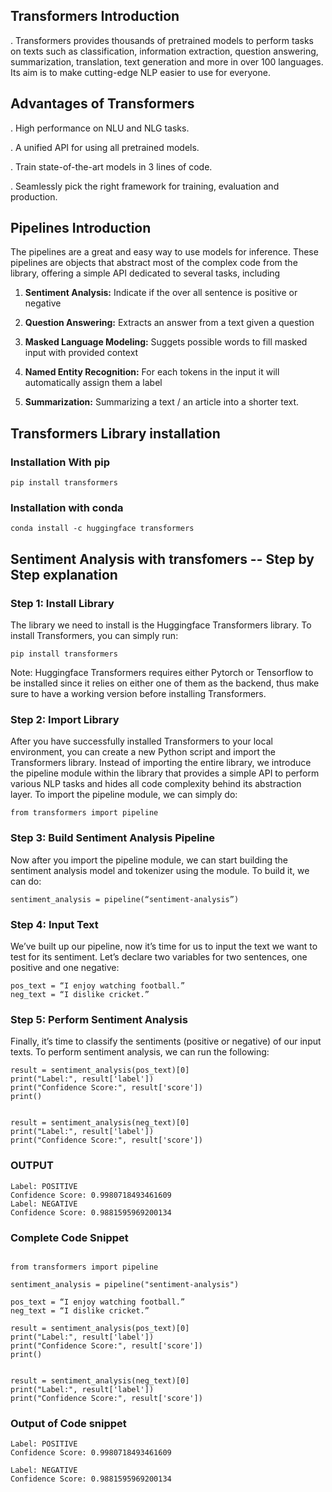 ## Transformers Introduction

. Transformers provides thousands of pretrained models to perform tasks on texts such as classification, information extraction, question answering, summarization, translation, text generation and more in over 100 languages. Its aim is to make cutting-edge NLP easier to use for everyone.


## Advantages of Transformers

. High performance on NLU and NLG tasks.

. A unified API for using all  pretrained models.

. Train state-of-the-art models in 3 lines of code.

. Seamlessly pick the right framework for training, evaluation and production.


## Pipelines Introduction

The pipelines are a great and easy way to use models for inference. These pipelines are objects that abstract most of the complex code from the library, offering a simple API dedicated to several tasks, including

1. **Sentiment Analysis:** Indicate if the over all sentence is positive or negative

2. **Question Answering:** Extracts an answer from a text given a question

3. **Masked Language Modeling:** Suggets possible words to fill masked input with provided context

4. **Named Entity Recognition:** For each tokens in the input it will automatically assign them a label

5. **Summarization:** Summarizing a text / an article into a shorter text.



## Transformers Library installation 

### Installation With pip


```
pip install transformers

```

### Installation with conda


```
conda install -c huggingface transformers
```


## Sentiment Analysis with transfomers -- Step by Step explanation


### Step 1: Install Library
The library we need to install is the Huggingface Transformers library. To install Transformers, you can simply run:

```
pip install transformers
```

Note: Huggingface Transformers requires either Pytorch or Tensorflow to be installed since it relies on either one of them as the backend, thus make sure to have a working version before installing Transformers.

### Step 2: Import Library

After you have successfully installed Transformers to your local environment, you can create a new Python script and import the Transformers library. Instead of importing the entire library, we introduce the pipeline module within the library that provides a simple API to perform various NLP tasks and hides all code complexity behind its abstraction layer. To import the pipeline module, we can simply do:


```
from transformers import pipeline
```

### Step 3: Build Sentiment Analysis Pipeline

Now after you import the pipeline module, we can start building the sentiment analysis model and tokenizer using the module. To build it, we can do:

```
sentiment_analysis = pipeline(“sentiment-analysis”)
```

### Step 4: Input Text

We’ve built up our pipeline, now it’s time for us to input the text we want to test for its sentiment. Let’s declare two variables for two sentences, one positive and one negative:

```
pos_text = “I enjoy watching football.”
neg_text = “I dislike cricket.”
```

### Step 5: Perform Sentiment Analysis

Finally, it’s time to classify the sentiments (positive or negative) of our input texts. To perform sentiment analysis, we can run the following:


```
result = sentiment_analysis(pos_text)[0]
print("Label:", result['label'])
print("Confidence Score:", result['score'])
print()


result = sentiment_analysis(neg_text)[0]
print("Label:", result['label'])
print("Confidence Score:", result['score'])

```

### OUTPUT

```
Label: POSITIVE
Confidence Score: 0.9980718493461609
Label: NEGATIVE
Confidence Score: 0.9881595969200134
```



### Complete Code Snippet

```

from transformers import pipeline

sentiment_analysis = pipeline("sentiment-analysis")

pos_text = “I enjoy watching football.”
neg_text = “I dislike cricket.”

result = sentiment_analysis(pos_text)[0]
print("Label:", result['label'])
print("Confidence Score:", result['score'])
print()


result = sentiment_analysis(neg_text)[0]
print("Label:", result['label'])
print("Confidence Score:", result['score'])

```

### Output of Code snippet

```
Label: POSITIVE
Confidence Score: 0.9980718493461609

Label: NEGATIVE
Confidence Score: 0.9881595969200134
```
